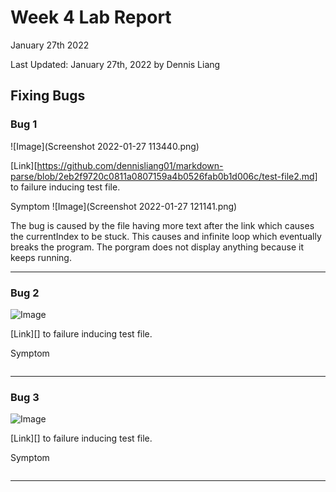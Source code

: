 # Week 4 Lab Report
January 27th 2022

Last Updated: January 27th, 2022 by Dennis Liang

## Fixing Bugs
### Bug 1
![Image](Screenshot 2022-01-27 113440.png)

[Link][https://github.com/dennisliang01/markdown-parse/blob/2eb2f9720c0811a0807159a4b0526fab0b1d006c/test-file2.md] to failure inducing test file.

Symptom
![Image](Screenshot 2022-01-27 121141.png)

The bug is caused by the file having more text after the link which causes the currentIndex to be stuck. This causes and infinite loop which eventually breaks the program. The porgram does not display anything because it keeps running.


---

### Bug 2
![Image]()

[Link][] to failure inducing test file.

Symptom
```

```

---

### Bug 3
![Image]()

[Link][] to failure inducing test file.

Symptom
```

```
---
